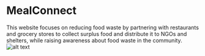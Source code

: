 # MealConnect
This website focuses on reducing food waste by partnering with restaurants and grocery stores to collect surplus food and distribute it to NGOs and shelters, while raising awareness about food waste in the community.
![alt text](image.png)